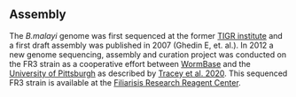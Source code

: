 
Assembly
--------

The *B.malayi* genome was first sequenced at the former [TIGR
institute](http://www.jcvi.org) and a first draft assembly was published
in 2007 (Ghedin E, et. al.). In 2012 a new genome sequencing, assembly
and curation project was conducted on the FR3 strain as a cooperative
effort between [WormBase](http://www.wormbase.org) and the [University
of Pittsburgh](http://www.pitt.edu) as described by [Tracey et al. 2020](https://europepmc.org/article/MED/32527783). This sequenced FR3 strain is
available at the [Filiarisis Research Reagent
Center](http://www.filariasiscenter.org). 


